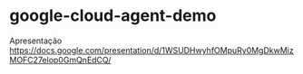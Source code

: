 # google-cloud-agent-demo

Apresentação
https://docs.google.com/presentation/d/1WSUDHwyhfOMpuRy0MgDkwMizMOFC27elop0GmQnEdCQ/